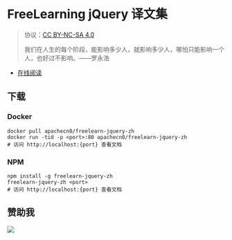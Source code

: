 # FreeLearning jQuery 译文集

> 协议：[CC BY-NC-SA 4.0](http://creativecommons.org/licenses/by-nc-sa/4.0/)
> 
> 我们在人生的每个阶段，能影响多少人，就影响多少人，哪怕只能影响一个人，也好过不影响。——罗永浩

* [在线阅读](https://fljq.flygon.net)

## 下载

### Docker

```
docker pull apachecn0/freelearn-jquery-zh
docker run -tid -p <port>:80 apachecn0/freelearn-jquery-zh
# 访问 http://localhost:{port} 查看文档
```

### NPM

```
npm install -g freelearn-jquery-zh
freelearn-jquery-zh <port>
# 访问 http://localhost:{port} 查看文档
```

## 赞助我

![](https://img-blog.csdnimg.cn/20200112005920729.png)
